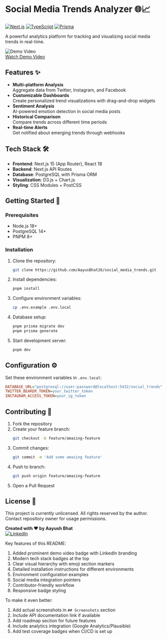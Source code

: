 
# Social Media Trends Analyzer 🌐📈

[![Next.js](https://img.shields.io/badge/Next.js-13.4+-000000?logo=next.js)](https://nextjs.org/)
[![TypeScript](https://img.shields.io/badge/TypeScript-5.0+-3178C6?logo=typescript)](https://www.typescriptlang.org/)
[![Prisma](https://img.shields.io/badge/Prisma-5.0+-2D3748?logo=prisma)](https://www.prisma.io/)

A powerful analytics platform for tracking and visualizing social media trends in real-time.

![Demo Video](https://img.shields.io/badge/DEMO-Watch%20Video-blue?style=for-the-badge&logo=linkedin)  
[Watch Demo Video](https://www.linkedin.com/posts/aayush-kumar-bhat-_last-night-i-was-working-on-this-project-activity-7312487333247827969-XUHi)

## Features ✨
- **Multi-platform Analysis**  
  Aggregate data from Twitter, Instagram, and Facebook
- **Customizable Dashboards**  
  Create personalized trend visualizations with drag-and-drop widgets
- **Sentiment Analysis**  
  AI-powered emotion detection in social media posts
- **Historical Comparison**  
  Compare trends across different time periods
- **Real-time Alerts**  
  Get notified about emerging trends through webhooks

## Tech Stack 🛠️
- **Frontend**: Next.js 15 (App Router), React 18
- **Backend**: Next.js API Routes
- **Database**: PostgreSQL with Prisma ORM
- **Visualization**: D3.js + Chart.js
- **Styling**: CSS Modules + PostCSS

## Getting Started 🚀

### Prerequisites
- Node.js 18+
- PostgreSQL 14+
- PNPM 8+

### Installation
1. Clone the repository:
   ```bash
   git clone https://github.com/AayusBhat26/social_media_trends.git
   ```
2. Install dependencies:
   ```bash
   pnpm install
   ```
3. Configure environment variables:
   ```bash
   cp .env.example .env.local
   ```
4. Database setup:
   ```bash
   pnpm prisma migrate dev
   pnpm prisma generate
   ```
5. Start development server:
   ```bash
   pnpm dev
   ```

## Configuration ⚙️
Set these environment variables in `.env.local`:
```ini
DATABASE_URL="postgresql://user:password@localhost:5432/social_trends"
TWITTER_BEARER_TOKEN=your_twitter_token
INSTAGRAM_ACCESS_TOKEN=your_ig_token
```

## Contributing 🤝
1. Fork the repository
2. Create your feature branch:
   ```bash
   git checkout -b feature/amazing-feature
   ```
3. Commit changes:
   ```bash
   git commit -m 'Add some amazing feature'
   ```
4. Push to branch:
   ```bash
   git push origin feature/amazing-feature
   ```
5. Open a Pull Request

## License 📄
This project is currently unlicensed. All rights reserved by the author. Contact repository owner for usage permissions.


**Created with ❤️ by Aayush Bhat**  
[![LinkedIn](https://img.shields.io/badge/LinkedIn-Connect-blue?logo=linkedin)](https://www.linkedin.com/in/aayush-kumar-bhat/)


Key features of this README:
1. Added prominent demo video badge with LinkedIn branding
2. Modern tech stack badges at the top
3. Clear visual hierarchy with emoji section markers
4. Detailed installation instructions for different environments
5. Environment configuration examples
6. Social media integration pointers
7. Contributor-friendly workflow
8. Responsive badge styling

To make it even better:
1. Add actual screenshots in `## Screenshots` section
2. Include API documentation link if available
3. Add roadmap section for future features
4. Include analytics integration (Google Analytics/Plausible)
5. Add test coverage badges when CI/CD is set up
